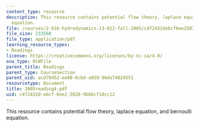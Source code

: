 ```yaml
---
content_type: resource
description: This resource contains potential flow theory, laplace equation, and bernoulli
  equation.
file: /courses/2-016-hydrodynamics-13-012-fall-2005/c472432debcf6ee250209b68cf18cc12_2005reading4.pdf
file_size: 233560
file_type: application/pdf
learning_resource_types:
- Readings
license: https://creativecommons.org/licenses/by-nc-sa/4.0/
ocw_type: OCWFile
parent_title: Readings
parent_type: CourseSection
parent_uid: acd70d52-ee88-6cbd-a959-96da74024551
resourcetype: Document
title: 2005reading4.pdf
uid: c472432d-ebcf-6ee2-5020-9b68cf18cc12
---
```

This resource contains potential flow theory, laplace equation, and bernoulli equation.